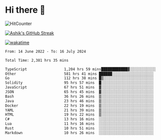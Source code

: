 # Hi there 👋

![HitCounter](https://hits.seeyoufarm.com/api/count/incr/badge.svg?url=https%3A%2F%2Fgithub.com%2Fashrhmn1212%2Fhit-counter)

<!-- ![Contribution Graph](https://github-readme-activity-graph.cyclic.app/graph?username=ashrhmn) -->


<!-- [![Top Langs](https://github-readme-stats.vercel.app/api/top-langs/?username=ashrhmn&layout=compact&theme=synthwave&langs_count=10&card_width=445)](https://github.com/anuraghazra/github-readme-stats) -->

[![Ashik's GitHub Streak](https://github-readme-streak-stats.herokuapp.com/?user=ashrhmn&theme=blood&fire=DD7F1C&background=151515&dates=9f9f9f&border=DD2727)](https://git.io/streak-stats)

<!-- ![Ashik's GitHub stats](https://github-readme-stats.vercel.app/api/?username=ashrhmn&show_icons=true&title_color=fff&icon_color=79ff97&text_color=9f9f9f&bg_color=151515) -->

[![wakatime](https://wakatime.com/badge/user/3df86613-ba63-4631-8e65-0ff18e7becad.svg)](https://wakatime.com/@3df86613-ba63-4631-8e65-0ff18e7becad)

<!--START_SECTION:waka-->

```txt
From: 14 June 2022 - To: 16 July 2024

Total Time: 2,381 hrs 35 mins

TypeScript                 1,204 hrs 59 mins████████████▓░░░░░░░░░░░░   50.60 %
Other                      581 hrs 41 mins ██████░░░░░░░░░░░░░░░░░░░   24.42 %
Go                         112 hrs 38 mins █▒░░░░░░░░░░░░░░░░░░░░░░░   04.73 %
Solidity                   95 hrs 57 mins  █░░░░░░░░░░░░░░░░░░░░░░░░   04.03 %
JavaScript                 67 hrs 51 mins  ▓░░░░░░░░░░░░░░░░░░░░░░░░   02.85 %
JSON                       65 hrs 45 mins  ▓░░░░░░░░░░░░░░░░░░░░░░░░   02.76 %
Bash                       36 hrs 26 mins  ▒░░░░░░░░░░░░░░░░░░░░░░░░   01.53 %
Java                       23 hrs 46 mins  ▒░░░░░░░░░░░░░░░░░░░░░░░░   01.00 %
Docker                     22 hrs 19 mins  ▒░░░░░░░░░░░░░░░░░░░░░░░░   00.94 %
YAML                       21 hrs 39 mins  ▒░░░░░░░░░░░░░░░░░░░░░░░░   00.91 %
HTML                       19 hrs 22 mins  ▒░░░░░░░░░░░░░░░░░░░░░░░░   00.81 %
C#                         13 hrs 16 mins  ░░░░░░░░░░░░░░░░░░░░░░░░░   00.56 %
Lua                        11 hrs 16 mins  ░░░░░░░░░░░░░░░░░░░░░░░░░   00.47 %
Rust                       10 hrs 51 mins  ░░░░░░░░░░░░░░░░░░░░░░░░░   00.46 %
Markdown                   10 hrs 26 mins  ░░░░░░░░░░░░░░░░░░░░░░░░░   00.44 %
```

<!--END_SECTION:waka-->


<!--### Most Used Languages
<img src="https://wakatime.com/share/@ashrhmn/24ecb986-5bf8-4607-af7f-0aab08908d8c.png" />

### Favourite Tools
<img src="https://wakatime.com/share/@ashrhmn/f4e08015-f3bc-460a-9228-95a3ba11c604.png" />-->
